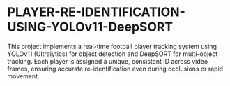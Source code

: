 # PLAYER-RE-IDENTIFICATION-USING-YOLOv11-DeepSORT
This project implements a real-time football player tracking system using YOLOv11 (Ultralytics) for object detection and DeepSORT for multi-object tracking. Each player is assigned a unique, consistent ID across video frames, ensuring accurate re-identification even during occlusions or rapid movement.  
